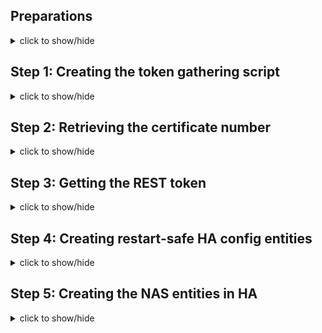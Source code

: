## Preparations
<details>
  <summary>click to show/hide</summary>
  <br/>Before you get started, make sure to gather some important information that you’ll need later. Write it down somewhere, you’ll need it in the upcoming steps:<br/><br/>
  
  - The IP address of your NAS (four numbers, e.g., 192.168.178.9).
  - The port number your NAS uses for communication (usually 9999).
  - The username of a NAS account with administrative privileges.
  - The password for that user account.
  - A specific number that we’ll extract in step 2 of this guide.
  
  Since you already use most of this information when accessing your NAS through its Web Interface in a browser, it should be easy to find (e.g. the IP address and port number are displayed in your browser’s address bar):
  
  ![image](https://github.com/user-attachments/assets/01f2415a-c07f-4730-8150-6131435e11f3)
  
  _Side note: While I initially explored this using a different approach, I will use the Visual Studio Code Server for this guide to make the steps easier to follow. If you haven’t installed it yet as an add-on, now is a good time to do so. Alternatively, you’ll need to manually execute the steps using an SSH shell and transfer files via an SMB connection to Home Assistant, or similar methods._
  
  _Side note 2: All shell commands below can be copied and pasted directly from this guide. After pasting a command, press <Enter> to execute it._
</details>

## Step 1: Creating the token gathering script
<details>
  <summary>click to show/hide</summary>
  <br/>This will create a shell script for token generation:<br/><br/>
  
  - Open the Visual Studio Code and create a directory named `scripts` in your file structure on the left.
  - Inside `scripts`, create a new file called `get_ugreen_token.sh`.
  - Copy the content of `scripts/get_ugreen_token.sh` from this Github repository into your newly created file.
  - Right-click the file name and select “Open in Integrated Terminal”.
  - In the terminal window, run the following command: `chmod +x get_ugreen_token.sh`
  
  ![image](https://github.com/user-attachments/assets/3c4808fb-0aa5-4188-bc4d-96c56c79f3a5)

  The script is now ready to use.<br/><br/>
</details>

## Step 2: Retrieving the certificate number
<details>
  <summary>click to show/hide</summary>
  <br/>This will provide you the certificate number, which is the final piece of information we need for token generation:<br/><br/>

  - Stay in the terminal window and type: `clear` - it will get us an empty, clean workbench.
  - Connect to your NAS via SSH by running: `ssh your_username@your_nas_ip` (example: `ssh tom@192.168.178.9`).
  - Enter your password when prompted. You will now see the NAS command prompt (you’re working directly on the NAS).
  - Run the following command to list the certificate files: `sudo ls /var/cache/ugreen-rsa`<br/>(For security reasons, you will be asked to re-enter your password).
  - The output will list two files, e.g., `1000.key` and `1000.pub`.<br/>The file names give you a certificate number (here: 1000) - please write it down.
  - Log off from the NAS SSH session by typing: `exit`.
  
  ![image](https://github.com/user-attachments/assets/194275a3-57d7-4f7e-9bee-f43b96ee219c)
  
  We now have the final piece of information on hand that we need for token generation.
</details>

## Step 3: Getting the REST token
<details>
  <summary>click to show/hide</summary>
  <br/>Let's generate our token:<br/><br/>
  
  - Stay in the terminal window, run `clear` again for a clean workbench.
  - Run the shell script to generate the token: `./get_ugreen_token.sh` (the `./` at the beginning is important!).
  - Follow the prompts - you’ll need to provide:<br/>IP address the NAS, port number, username and password, certificate number retrieved in Step 2.<br/>Note: For security reasons, it will ask for the password again after entering the data.
  - You will be presented with 3 results:<br/>(1) an encrypted password, (2) a static token, (3) a session token.
  - Select the static token (we need only this one) and copy it to your clipboard.<br/>Make sure it is staying there until the end of the next step (safe way is to temporarily paste it somewhere).
  
  ![image](https://github.com/user-attachments/assets/e985f25f-0f16-4cfd-a552-08b50d444ef4)
  
  We now have a valid token that can be used to authenticate REST requests from Home Assistant towards the NAS.
</details>

## Step 4: Creating restart-safe HA config entities
<details>
  <summary>click to show/hide</summary>
  <br/>This will ensure that your token is easily accessible and quickly adjustable at any time - no need to restart HA after changes:<br/><br/>
  
  - Open `configuration.yaml` and add a new package under the `homeassistant` key. Leave the `rest` section commented out for now; we’ll handle that in the next step. As always, pay attention to proper indentation:<br/><br/>
    ```yaml
    homeassistant:
      packages:
        ugreen_nas:
          # rest:            !include conf/ugreen_nas_rest.yaml
          text_input:        !include conf/ugreen_nas_text_input.yaml
    ```
  - Create a `conf` directory for your configuration and add a file named `ugreen_nas_text_input.yaml` inside it:<br/><br/>![image](https://github.com/user-attachments/assets/c133a6a0-a45f-4b7a-91d2-a81057ecff93)
  - Copy the content of the file `conf/ugreen_nas_text_input.yaml` from this repository into the newly created file.
  - Restart Home Assistant to apply the changes and create the entities.
  - Open **Developer Tools** → **States** in Home Assistant and filter for `ugreen`.<br/>For each filtered entity, set your local values, confirm each with 'Set state'.<br/><br/>![400592950-ba4a0f1c-cbb9-4433-8616-c7c266438e5f](https://github.com/user-attachments/assets/a0cac825-793a-4e65-9b3d-39b707c77c6d)
  
  We have now completed the basic configuration and initial setup.
</details>

## Step 5: Creating the NAS entities in HA
<details>
  <summary>click to show/hide</summary>
  <br/>Finally, we are ready to create our REST sensors in HA.<br/><br/>

_to be completed - if you want to work ahead now, see conf/ugreen_nas_rest.yaml_
</details>
